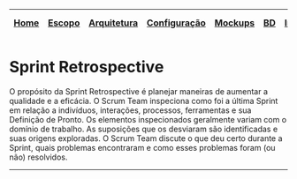 | [Home](home) | [Escopo](escopo) | [Arquitetura](arquitetura) | [Configuração](configuracao) | [Mockups](design_mockups) | [BD](banco_dados) | [Instalação](Instalação) | [Gerência](gerencia) | [Qualidade](qualidade) | [Processo](processo) | [**Retro**](retro) | [Estudos dirigidos](estudos)
| :----------: | :-----------: | :---------: | :-------: | :---------: | :------------: | :---------: | :------: | :--------: | :------: | :------:| :------------------:

# Sprint Retrospective
O propósito da Sprint Retrospective é planejar maneiras de aumentar a qualidade e a eficácia.
O Scrum Team inspeciona como foi a última Sprint em relação a indivíduos, interações,
processos, ferramentas e sua Definição de Pronto. Os elementos inspecionados geralmente
variam com o domínio de trabalho. As suposições que os desviaram são identificadas e suas
origens exploradas. O Scrum Team discute o que deu certo durante a Sprint, quais problemas
encontraram e como esses problemas foram (ou não) resolvidos.

---





